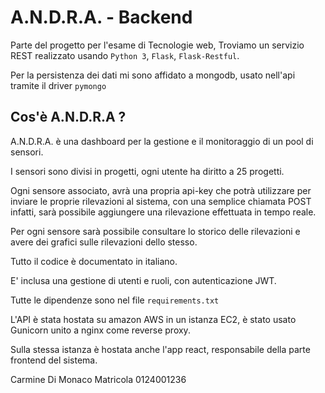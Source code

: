 # A.N.D.R.A. - Backend 

Parte del progetto per l'esame di Tecnologie web,
Troviamo un servizio REST realizzato usando `Python 3`, `Flask`, `Flask-Restful`.

Per la persistenza dei dati mi sono affidato a mongodb, usato nell'api tramite il driver `pymongo`

## Cos'è A.N.D.R.A ?

A.N.D.R.A. è una dashboard per la gestione e il monitoraggio di un pool di sensori.

I sensori sono divisi in progetti, ogni utente ha diritto a 25 progetti.

Ogni sensore associato, avrà una propria api-key che potrà utilizzare per inviare le proprie rilevazioni al sistema,
con una semplice chiamata POST infatti, sarà possibile aggiungere una rilevazione effettuata in tempo reale.

Per ogni sensore sarà possibile consultare lo storico delle rilevazioni e avere dei grafici sulle rilevazioni dello stesso.

Tutto il codice è documentato in italiano.

E' inclusa una gestione di utenti e ruoli, con autenticazione JWT.

Tutte le dipendenze sono nel file `requirements.txt`

L'API è stata hostata su amazon AWS in un istanza EC2, è stato usato Gunicorn unito a nginx come reverse proxy.

Sulla stessa istanza è hostata anche l'app react, responsabile della parte frontend del sistema.


Carmine Di Monaco
Matricola 0124001236
